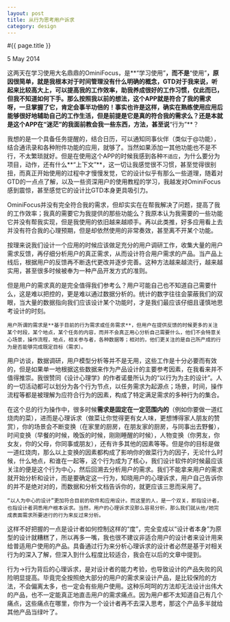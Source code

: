 ```yaml
---
layout: post
title: 从行为思考用户诉求
category: design
---
```


#{{ page.title }}

<p class="meta">5 May 2014</p>

这两天在学习使用大名鼎鼎的OminiFocus，是**“学习使用”**，而不是**“使用”**，原因很简单，就是我根本对于时间管理没有什么明确的概念，GTD对于我来说，听起来比较高大上，可以提高我的工作效率，助我养成很好的工作习惯，仅此而已，但我不知道如何下手。那么按照我以前的想法，这个APP就是符合了我的需求呀，一旦掌握了它，肯定会事半功倍的！事实也许是这样，确实在熟练使用应用后能够很好地辅助自己的工作生活，但是前提是它是真的符合我的需求么？还是本就是这个APP在“迷茫”的我面前教会我一些东西，方法，甚至说**“行为”**？

我想的是一个具备任务提醒的，结合日历，可以通知同事伙伴（类似于@功能），结合通讯录和各种附件功能的应用，就够了。当然如果添加一其他功能也不是不行，不太繁琐就好。但是在使用这个APP的时候我感到各种`不适应`，为什么要分为项目，动作，还有什么**“上下文”**，这一切让我感觉很不习惯，甚至觉得很别扭，而真正开始使用的过程中才慢慢发觉，它的设计似乎有那么一些道理，随着对GTD的一点点了解，以及一些资深用户的使用教程的学习，我越发对OminiFocus感到震惊，甚至感觉它的设计比GTD本身更具吸引力。

OminiFocus并没有完全符合我的需求，但却实实在在帮我解决了问题，提高了我的工作效率；我真的需要它为我提供的那些功能么？我原本认为我需要的一些功能它并没有帮我实现，但是我使用的依旧越来越顺手。再以此类推，好多应用看上去并没有符合我的心理预期，但是却依然使用的非常奏效，甚至离不开某个功能。

按理来说我们设计一个应用的时候应该做足充分的用户调研工作，收集大量的用户需求反馈，再仔细分析用户的真正需求，从而设计符合用户需求的产品。当产品上线后，根据用户的反馈再不断迭代更改并逐步完善。这种方法越来越流行，越来越实用，甚至很多时候被奉为一种产品开发方式的准则。

但是用户的需求真的是完全值得我们参考么？用户可能自己也不知道自己需要什么，这是难以把控的，更是难以通过数据分析的。统计的数字往往会蒙蔽我们的双眼，当大量的数据指向我们应该设计某个功能时，才是我们最应该仔细且谨慎地思考设计的时刻。

```
用户所谓的需求是**基于目前的行为需求或任务需求**，但用户在提供反馈的时候更多的关注某个时段，某个地点，某个任务的内容，而并不会真正用心分析自己需要什么，他们不会特意关心场景，操作流程，地点，相关参与者，各种数据等；相对的，他们更关注的是自己所产成的行为是否能够完成既定目标（需求）。
```

用户访谈，数据调研，用户模型分析等并不是无用，这些工作是十分必要而有效的，但是如果单一地根据这些数据来作为产品设计的主要参考因素，在我看来并不值得推崇。我很赞同《设计心理学》的作者诺曼所认为的“以行为为主的设计”。人的一切活动都可以划分为各个行为节点，以任务需求为起源点；场景，时间，操作流程等都是被理解为应符合行为的因素，构成了特定满足需求的多种行为的集合。

在这个总的行为操作中，很多时候**需求是固定在一定范围内的**（例如你要做一道红烧肉的菜），进而是心理诉求（做菜让你觉得更有女人味，更想博得家人朋友的赞赏），你的场景会不断变换（在家里的厨房，在朋友家的厨房，与同事出去野餐），时间变换（早餐的时候，晚饭的时候，刚刚睡醒的时候），人物变换（你男友，你女友，你的父母，你同事或朋友），还有许多其他的因素等等。但是你的目标是做一道红烧肉，那么以上变换的因素都构成了影响你的做菜行为的因子，无论什么时候，什么地点，和谁在一起等，这个行为成为了核心，我们设计软件的时候最应该关注的便是这个行为中心，然后回溯去分析用户的需求。我们不能拿来用户的需求就开始分析和设计，而是要确定这一行为，知晓用户的心理诉求，用户自己告诉你的并不是绝对对的，而数据和分析文档告诉你的，就更应该三思而采用了。

```
“以人为中心的设计”更加符合目前的软件和应用设计。而这里的人，是一个双关，即指设计者，也指设计者洞悉用户根本诉求。当然，用户的心理诉求没那么容易分析，那么我们就从他/她完成表面需求所要进行的行为来反过来分析。
```

这样不好把握的一点是设计者如何控制这样的“度”，完全变成以“设计者本身”为原型的设计就糟糕了，所以再多一嘴，我也很不建议非适合用户的设计者来设计用来给普适用户使用的产品。具备通过行为来分析心理诉求的设计者必然是基于对相关行为的深入了解，但深入到什么程度比较适合，我会在以后的文章中提到。

行为->行为背后的心理诉求，是对设计者的能力考验，也导致设计的产品失败的风险明显提高。毕竟完全按照绝大部分的用户的需求来设计产品，是比较保险的方法，不会偏离太多，也一定会有些用户使用。这种乐呵呵的方法却无法设计出伟大的产品，也不一定能真正地直击用户的需求痛点。因为用户都不太知道自己有几个痛点，这些痛点在哪里，你作为一个设计者再不去深入思考，那这个产品多半就给其他产品当绿叶了。








